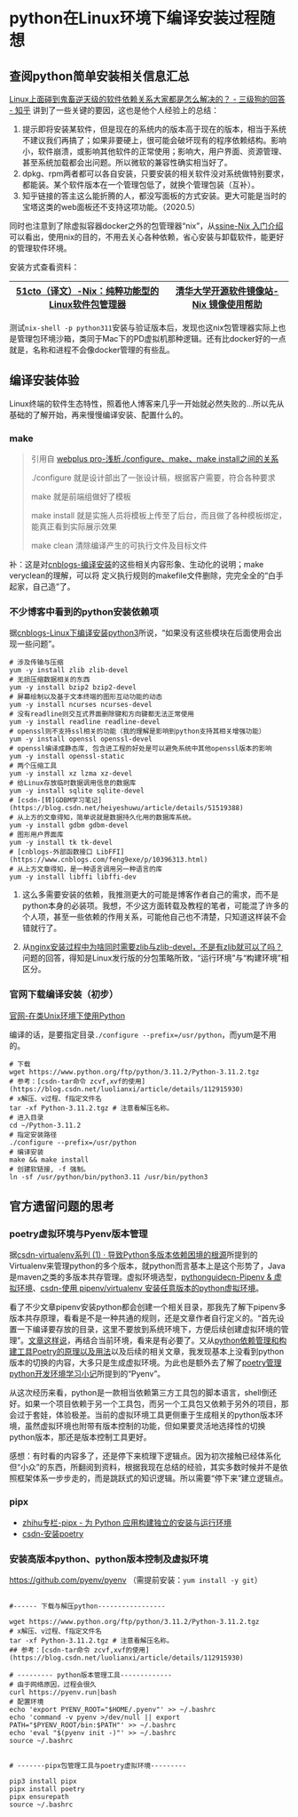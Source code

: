 # python在Linux环境下编译安装过程随想

## 查阅python简单安装相关信息汇总

[Linux上面碰到鬼畜逆天级的软件依赖关系大家都是怎么解决的？ - 三级狗的回答 - 知乎](https://www.zhihu.com/question/291606128/answer/1194596591) 讲到了一些关键的要因，这也是他个人经验上的总结：

1. 提示即将安装某软件，但是现在的系统内的版本高于现在的版本，相当于系统不建议我们再搞了；如果非要硬上，很可能会破坏现有的程序依赖结构。影响小，软件崩溃，或影响其他软件的正常使用；影响大，用户界面、资源管理、甚至系统加载都会出问题。所以微软的兼容性确实相当好了。
2. dpkg、rpm两者都可以各自安装，只要安装的相关软件没对系统做特别要求，都能装。某个软件版本在一个管理包低了，就换个管理包装（互补）。
3. 知乎链接的答主这么能折腾的人，都没写面板的方式安装。更大可能是当时的宝塔这类的web面板还不支持这项功能。（2020.5）

同时也注意到了除虚拟容器docker之外的包管理器“nix”，从[ssine-Nix 入门介绍](https://ssine.ink/posts/intro-to-nix/)可以看出，使用nix的目的，不用去关心各种依赖，省心安装与卸载软件，能更好的管理软件环境。

安装方式查看资料：

| [51cto（译文）-Nix：纯粹功能型的Linux软件包管理器](https://www.51cto.com/article/587341.html) | [清华大学开源软件镜像站-Nix 镜像使用帮助](https://mirror.tuna.tsinghua.edu.cn/help/nix/) |
| ------------------------------------------------------------ | ------------------------------------------------------------ |

测试`nix-shell -p python311`安装与验证版本后，发现也这nix包管理器实际上也是管理包环境沙箱，类同于Mac下的PD虚拟机那种逻辑。还有比docker好的一点就是，名称和进程不会像docker管理的有些乱。

## 编译安装体验

Linux终端的软件生态特性，照着他人博客来几乎一开始就必然失败的...所以先从基础的了解开始，再来慢慢编译安装、配置什么的。

### make

> 引用自 [webplus pro-浅析./configure、make、make install之间的关系](http://www.sudytech.com/_s80/65/c4/c3276a26052/page.psp)
>
> ./configure      就是设计部出了一张设计稿，根据客户需要，符合各种要求
>
> make      就是前端组做好了模板
>
> make install     就是实施人员将模板上传至了后台，而且做了各种模板绑定，能真正看到实际展示效果
>
> make clean 清除编译产生的可执行文件及目标文件

补：这是对[cnblogs-编译安装](https://www.cnblogs.com/machangwei-8/p/15495528.html)的这些相关内容形象、生动化的说明；make veryclean的理解，可以将 定义执行规则的makefile文件删除，完完全全的“白手起家，自己造”了。

### 不少博客中看到的python安装依赖项

据[cnblogs-Linux下编译安装python3](https://www.cnblogs.com/freeweb/p/5181764.html)所说，“如果没有这些模块在后面使用会出现一些问题”。


```shell
# 涉及传输与压缩
yum -y install zlib zlib-devel
# 无损压缩数据相关的东西
yum -y install bzip2 bzip2-devel
# 屏幕绘制以及基于文本终端的图形互动功能的动态
yum -y install ncurses ncurses-devel
# 没有readline则交互式界面删除键和方向键都无法正常使用
yum -y install readline readline-devel
# openssl则不支持ssl相关的功能（我的理解是影响到python支持其相关增强功能）
yum -y install openssl openssl-devel
# openssl编译成静态库, 包含进工程的好处是可以避免系统中其他openssl版本的影响
yum -y install openssl-static
# 两个压缩工具
yum -y install xz lzma xz-devel
# 给Linux存放临时数据调用信息的数据库
yum -y install sqlite sqlite-devel
# [csdn-[转]GDBM学习笔记](https://blog.csdn.net/heiyeshuwu/article/details/51519388)
# 从上方的文章得知，简单说就是数据持久化用的数据库系统。
yum -y install gdbm gdbm-devel
# 图形用户界面库
yum -y install tk tk-devel
# [cnblogs-外部函数接口 LibFFI](https://www.cnblogs.com/feng9exe/p/10396313.html) 
# 从上方文章得知，是一种语言调用另一种语言的库
yum -y install libffi libffi-dev
```

1. 这么多需要安装的依赖，我推测更大的可能是博客作者自己的需求，而不是python本身的必装项。我想，不少这方面转载及教程的笔者，可能混了许多的个人项，甚至一些依赖的作用关系，可能他自己也不清楚，只知道这样装不会错就行了。

2. 从[nginx安装过程中为啥同时需要zlib与zlib-devel，不是有zlib就可以了吗？](https://segmentfault.com/q/1010000041534545)问题的回答，得知是Linux发行版的分包策略所致，“运行环境”与“构建环境”相区分。

### 官网下载编译安装（初步）

[官网-在类Unix环境下使用Python](https://docs.python.org/zh-cn/3.11/using/unix.html#using-python-on-unix-platforms)

编译的话，是要指定目录`./configure --prefix=/usr/python`，而yum是不用的。

```shell
# 下载
wget https://www.python.org/ftp/python/3.11.2/Python-3.11.2.tgz
# 参考：[csdn-tar命令 zcvf,xvf的使用](https://blog.csdn.net/luolianxi/article/details/112915930)
# x解压、v过程、f指定文件名
tar -xf Python-3.11.2.tgz # 注意看解压名称。
# 进入目录
cd ~/Python-3.11.2
# 指定安装路径
./configure --prefix=/usr/python
# 编译安装
make && make install
# 创建软链接, -f 强制。
ln -sf /usr/python/bin/python3.11 /usr/bin/python3
```

## 官方遗留问题的思考

### poetry虚拟环境与Pyenv版本管理

据[csdn-virtualenv系列 (1) · 导致Python多版本依赖困境的根源](https://blog.csdn.net/bluishglc/article/details/128300113)所提到的Virtualenv来管理python的多个版本，就python而言基本上是这个形势了，Java是maven之类的多版本共存管理。虚拟环境选型，[pythonguidecn-Pipenv & 虚拟环境](https://pythonguidecn.readthedocs.io/zh/latest/dev/virtualenvs.html)、[csdn-使用 pipenv/virtualenv 安装任意版本的python虚拟环境](https://blog.csdn.net/weixin_35757704/article/details/125761674)。

看了不少文章pipenv安装python都会创建一个相关目录，那我先了解下pipenv多版本共存原理，看看是不是一种共通的规则，还是文章作者自行定义的。“首先设置一下编译要存放的目录，这里不要放到系统环境下，方便后续创建虚拟环境的管理”。[文章这样说](https://blog.csdn.net/weixin_35757704/article/details/125761674)，再结合当前环境，看来是有必要了。又从[python依赖管理和构建工具Poetry的原理以及用法](https://www.yisu.com/zixun/542969.html)以及后续的相关文章，我发现基本上没看到python版本的切换的内容，大多只是生成虚拟环境。为此也是额外去了解了[poetry管理python开发环境学习小记](https://blog.csdn.net/wuzhongqiang/article/details/125861099)所提到的“Pyenv”。

从这次经历来看，python是一款相当依赖第三方工具包的脚本语言，shell倒还好。如果一个项目依赖于另一个工具包，而另一个工具包又依赖于另外的项目，那会过于套娃，体验极差。当前的虚拟环境工具更侧重于生成相关的python版本环境，虽然虚拟环境也附带有版本控制的功能，但如果要灵活地选择性的切换python版本，那还是版本控制工具更好。

感想：有时看的内容多了，还是停下来梳理下逻辑点。因为初次接触已经体系化但“小众”的东西，所翻阅到资料，根据我现在总结的经验，其实多数时候并不是依照框架体系一步步走的，而是跳跃式的知识逻辑。所以需要“停下来”建立逻辑点。

### pipx


* [zhihu专栏-pipx - 为 Python 应用构建独立的安装与运行环境](https://zhuanlan.zhihu.com/p/330676831)
* [csdn-安装poetry](https://blog.csdn.net/not_so_bad/article/details/127705403)





### 安装高版本python、python版本控制及虚拟环境

https://github.com/pyenv/pyenv （需提前安装：`yum install -y git`）

```shell

#------ 下载与解压python-----------------

wget https://www.python.org/ftp/python/3.11.2/Python-3.11.2.tgz
# x解压、v过程、f指定文件名
tar -xf Python-3.11.2.tgz # 注意看解压名称。
## 参考：[csdn-tar命令 zcvf,xvf的使用](https://blog.csdn.net/luolianxi/article/details/112915930)

# --------- python版本管理工具-------------
# 由于网络原因，过程会很久
curl https://pyenv.run|bash
# 配置环境
echo 'export PYENV_ROOT="$HOME/.pyenv"' >> ~/.bashrc
echo 'command -v pyenv >/dev/null || export PATH="$PYENV_ROOT/bin:$PATH"' >> ~/.bashrc
echo 'eval "$(pyenv init -)"' >> ~/.bashrc
source ~/.bashrc


# -------pipx包管理工具与poetry虚拟环境---------

pip3 install pipx
pipx install poetry
pipx ensurepath
source ~/.bashrc



```